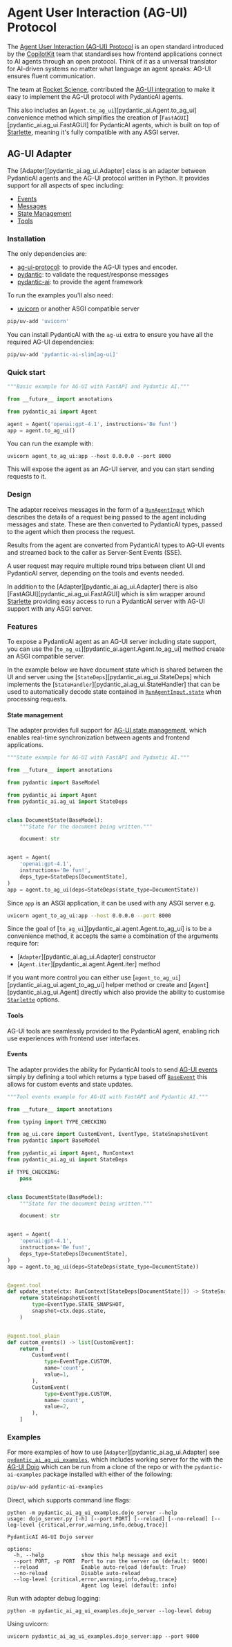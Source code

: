 # Agent User Interaction (AG-UI) Protocol

The [Agent User Interaction (AG-UI) Protocol](https://docs.ag-ui.com/introduction)
is an open standard introduced by the
[CopilotKit](https://webflow.copilotkit.ai/blog/introducing-ag-ui-the-protocol-where-agents-meet-users)
team that standardises how frontend applications connect to AI agents through
an open protocol. Think of it as a universal translator for AI-driven systems
no matter what language an agent speaks: AG-UI ensures fluent communication.

The team at [Rocket Science](https://www.rocketscience.gg/), contributed the
[AG-UI integration](#ag-ui-adapter) to make it easy to implement the AG-UI
protocol with PydanticAI agents.

This also includes an [`Agent.to_ag_ui`][pydantic_ai.Agent.to_ag_ui] convenience
method which simplifies the creation of [`FastAGUI`][pydantic_ai.ag_ui.FastAGUI]
for PydanticAI agents, which is built on top of [Starlette](https://www.starlette.io/),
meaning it's fully compatible with any ASGI server.

## AG-UI Adapter

The [Adapter][pydantic_ai.ag_ui.Adapter] class is an adapter between
PydanticAI agents and the AG-UI protocol written in Python. It provides support
for all aspects of spec including:

- [Events](https://docs.ag-ui.com/concepts/events)
- [Messages](https://docs.ag-ui.com/concepts/messages)
- [State Management](https://docs.ag-ui.com/concepts/state)
- [Tools](https://docs.ag-ui.com/concepts/tools)

### Installation

The only dependencies are:

- [ag-ui-protocol](https://docs.ag-ui.com/introduction): to provide the AG-UI
  types and encoder.
- [pydantic](https://pydantic.dev): to validate the request/response messages
- [pydantic-ai](https://ai.pydantic.dev/): to provide the agent framework

To run the examples you'll also need:

- [uvicorn](https://www.uvicorn.org/) or another ASGI compatible server

```bash
pip/uv-add 'uvicorn'
```

You can install PydanticAI with the `ag-ui` extra to ensure you have all the
required AG-UI dependencies:

```bash
pip/uv-add 'pydantic-ai-slim[ag-ui]'
```

### Quick start

```py {title="agent_to_ag_ui.py" py="3.10" hl_lines="17-28"}
"""Basic example for AG-UI with FastAPI and Pydantic AI."""

from __future__ import annotations

from pydantic_ai import Agent

agent = Agent('openai:gpt-4.1', instructions='Be fun!')
app = agent.to_ag_ui()
```

You can run the example with:

```shell
uvicorn agent_to_ag_ui:app --host 0.0.0.0 --port 8000
```

This will expose the agent as an AG-UI server, and you can start sending
requests to it.

### Design

The adapter receives messages in the form of a
[`RunAgentInput`](https://docs.ag-ui.com/sdk/js/core/types#runagentinput)
which describes the details of a request being passed to the agent including
messages and state. These are then converted to PydanticAI types, passed to the
agent which then process the request.

Results from the agent are converted from PydanticAI types to AG-UI events and
streamed back to the caller as Server-Sent Events (SSE).

A user request may require multiple round trips between client UI and PydanticAI
server, depending on the tools and events needed.

In addition to the [Adapter][pydantic_ai.ag_ui.Adapter] there is also
[FastAGUI][pydantic_ai.ag_ui.FastAGUI] which is slim wrapper around
[Starlette](https://www.starlette.io/) providing easy access to run a PydanticAI
server with AG-UI support with any ASGI server.

### Features

To expose a PydanticAI agent as an AG-UI server including state support, you can
use the [`to_ag_ui`][pydantic_ai.agent.Agent.to_ag_ui] method create an ASGI
compatible server.

In the example below we have document state which is shared between the UI and
server using the [`StateDeps`][pydantic_ai.ag_ui.StateDeps] which implements the
[`StateHandler`][pydantic_ai.ag_ui.StateHandler] that can be used to automatically
decode state contained in [`RunAgentInput.state`](https://docs.ag-ui.com/sdk/js/core/types#runagentinput)
when processing requests.

#### State management

The adapter provides full support for
[AG-UI state management](https://docs.ag-ui.com/concepts/state), which enables
real-time synchronization between agents and frontend applications.

```python {title="ag_ui_state.py" py="3.10" hl_lines="18-40"}
"""State example for AG-UI with FastAPI and Pydantic AI."""

from __future__ import annotations

from pydantic import BaseModel

from pydantic_ai import Agent
from pydantic_ai.ag_ui import StateDeps


class DocumentState(BaseModel):
    """State for the document being written."""

    document: str


agent = Agent(
    'openai:gpt-4.1',
    instructions='Be fun!',
    deps_type=StateDeps[DocumentState],
)
app = agent.to_ag_ui(deps=StateDeps(state_type=DocumentState))
```

Since `app` is an ASGI application, it can be used with any ASGI server e.g.

```bash
uvicorn agent_to_ag_ui:app --host 0.0.0.0 --port 8000
```

Since the goal of [`to_ag_ui`][pydantic_ai.agent.Agent.to_ag_ui] is to be a
convenience method, it accepts the same a combination of the arguments require
for:

- [`Adapter`][pydantic_ai.ag_ui.Adapter] constructor
- [`Agent.iter`][pydantic_ai.agent.Agent.iter] method

If you want more control you can either use
[`agent_to_ag_ui`][pydantic_ai.ag_ui.agent_to_ag_ui] helper method or create
and [`Agent`][pydantic_ai.ag_ui.Agent] directly which also provide
the ability to customise [`Starlette`](https://www.starlette.io/applications/#starlette.applications.Starlette)
options.

#### Tools

AG-UI tools are seamlessly provided to the PydanticAI agent, enabling rich
use experiences with frontend user interfaces.

#### Events

The adapter provides the ability for PydanticAI tools to send
[AG-UI events](https://docs.ag-ui.com/concepts/events) simply by defining a tool
which returns a type based off
[`BaseEvent`](https://docs.ag-ui.com/sdk/js/core/events#baseevent) this allows
for custom events and state updates.

```python {title="ag_ui_tool_events.py" py="3.10" hl_lines="34-55"}
"""Tool events example for AG-UI with FastAPI and Pydantic AI."""

from __future__ import annotations

from typing import TYPE_CHECKING

from ag_ui.core import CustomEvent, EventType, StateSnapshotEvent
from pydantic import BaseModel

from pydantic_ai import Agent, RunContext
from pydantic_ai.ag_ui import StateDeps

if TYPE_CHECKING:
    pass


class DocumentState(BaseModel):
    """State for the document being written."""

    document: str


agent = Agent(
    'openai:gpt-4.1',
    instructions='Be fun!',
    deps_type=StateDeps[DocumentState],
)
app = agent.to_ag_ui(deps=StateDeps(state_type=DocumentState))


@agent.tool
def update_state(ctx: RunContext[StateDeps[DocumentState]]) -> StateSnapshotEvent:
    return StateSnapshotEvent(
        type=EventType.STATE_SNAPSHOT,
        snapshot=ctx.deps.state,
    )


@agent.tool_plain
def custom_events() -> list[CustomEvent]:
    return [
        CustomEvent(
            type=EventType.CUSTOM,
            name='count',
            value=1,
        ),
        CustomEvent(
            type=EventType.CUSTOM,
            name='count',
            value=2,
        ),
    ]
```

### Examples

For more examples of how to use [`Adapter`][pydantic_ai.ag_ui.Adapter] see
[`pydantic_ai_ag_ui_examples`](https://github.com/pydantic/pydantic-ai/tree/main/examples/pydantic_ai_ag_ui_examples),
which includes working server for the with the
[AG-UI Dojo](https://docs.ag-ui.com/tutorials/debugging#the-ag-ui-dojo) which
can be run from a clone of the repo or with the `pydantic-ai-examples` package
installed with either of the following:

```bash
pip/uv-add pydantic-ai-examples
```

Direct, which supports command line flags:

```shell
python -m pydantic_ai_ag_ui_examples.dojo_server --help
usage: dojo_server.py [-h] [--port PORT] [--reload] [--no-reload] [--log-level {critical,error,warning,info,debug,trace}]

PydanticAI AG-UI Dojo server

options:
  -h, --help            show this help message and exit
  --port PORT, -p PORT  Port to run the server on (default: 9000)
  --reload              Enable auto-reload (default: True)
  --no-reload           Disable auto-reload
  --log-level {critical,error,warning,info,debug,trace}
                        Agent log level (default: info)
```

Run with adapter debug logging:

```shell
python -m pydantic_ai_ag_ui_examples.dojo_server --log-level debug
```

Using uvicorn:

```shell
uvicorn pydantic_ai_ag_ui_examples.dojo_server:app --port 9000
```
